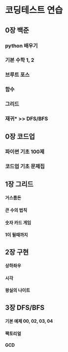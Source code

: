 # 코딩테스트 연습

## 0장 백준

### python 배우기

### 기본 수학 1, 2

### 브루트 포스

### 함수

### 그리드

### 재귀\* >> DFS/BFS

## 0장 코드업

### 파이썬 기초 100제

### 코드업 기초 문제집

## 1장 그리드

#### 거스름돈

#### 큰 수의 법칙

#### 숫자 카드 게임

#### 1이 될때까지

## 2장 구현

#### 상하좌우

#### 시각

#### 왕실의 나이트

## 3장 DFS/BFS

#### 기본 예제 00, 02, 03, 04

#### 팩토리얼

#### GCD
